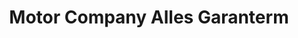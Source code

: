 ---
title: "Motor Company Alles Garanterm"
url: /wittenberg/motor-company-alles-garanterm/
shop: Autohaus
---